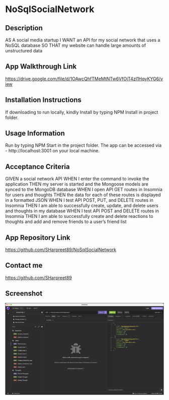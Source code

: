 # NoSqlSocialNetwork

## Description

AS A social media startup
I WANT an API for my social network that uses a NoSQL database
SO THAT my website can handle large amounts of unstructured data

## App Walkthrough Link

https://drive.google.com/file/d/1OAwcQhfTMeMtNTw6VfOjT4zI1HqyKYG6/view

## Installation Instructions

If downloading to run locally, kindly
Install by typing NPM Install in project folder.

## Usage Information

Run by typing NPM Start in the project folder. The app can be accessed via - http://localhost:3001 on your local machine. 

## Acceptance Criteria

GIVEN a social network API
WHEN I enter the command to invoke the application
THEN my server is started and the Mongoose models are synced to the MongoDB database
WHEN I open API GET routes in Insomnia for users and thoughts
THEN the data for each of these routes is displayed in a formatted JSON
WHEN I test API POST, PUT, and DELETE routes in Insomnia
THEN I am able to successfully create, update, and delete users and thoughts in my database
WHEN I test API POST and DELETE routes in Insomnia
THEN I am able to successfully create and delete reactions to thoughts and add and remove friends to a user’s friend list

## App Repository Link

https://github.com/SHarpreet89/NoSqlSocialNetwork

## Contact me

https://github.com/SHarpreet89

## Screenshot

![Alt text](./Assets/App%20Image.png)
